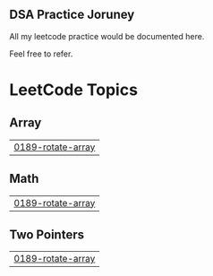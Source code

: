 ## DSA Practice Joruney

All my leetcode practice would be documented here.

Feel free to refer.

<!---LeetCode Topics Start-->
# LeetCode Topics
## Array
|  |
| ------- |
| [0189-rotate-array](https://github.com/akshaya-9/DSAPractice/tree/master/0189-rotate-array) |
## Math
|  |
| ------- |
| [0189-rotate-array](https://github.com/akshaya-9/DSAPractice/tree/master/0189-rotate-array) |
## Two Pointers
|  |
| ------- |
| [0189-rotate-array](https://github.com/akshaya-9/DSAPractice/tree/master/0189-rotate-array) |
<!---LeetCode Topics End-->